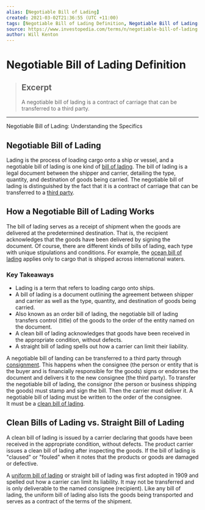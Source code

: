 ```yaml
---
alias: [Negotiable Bill of Lading]
created: 2021-03-02T21:36:55 (UTC +11:00)
tags: [Negotiable Bill of Lading Definition, Negotiable Bill of Lading: Understanding the Specifics]
source: https://www.investopedia.com/terms/n/negotiable-bill-of-lading.asp
author: Will Kenton
---
```


# Negotiable Bill of Lading Definition

> ## Excerpt
> A negotiable bill of lading is a contract of carriage that can be transferred to a third party.

---

Negotiable Bill of Lading: Understanding the Specifics
## Negotiable Bill of Lading

Lading is the process of loading cargo onto a ship or vessel, and a negotiable bill of lading is one kind of [bill of lading](https://www.investopedia.com/terms/b/billoflading.asp). The bill of lading is a legal document between the shipper and carrier, detailing the type, quantity, and destination of goods being carried. The negotiable bill of lading is distinguished by the fact that it is a contract of carriage that can be transferred to a [third party](https://www.investopedia.com/terms/t/third-party.asp).

## How a Negotiable Bill of Lading Works

The bill of lading serves as a receipt of shipment when the goods are delivered at the predetermined destination. That is, the recipient acknowledges that the goods have been delivered by signing the document. Of course, there are different kinds of bills of lading, each type with unique stipulations and conditions. For example, the [ocean bill of lading](https://www.investopedia.com/terms/o/ocean-bill-of-lading.asp) applies only to cargo that is shipped across international waters.

### Key Takeaways

-   Lading is a term that refers to loading cargo onto ships.
-   A bill of lading is a document outlining the agreement between shipper and carrier as well as the type, quantity, and destination of goods being carried.
-   Also known as an order bill of lading, the negotiable bill of lading transfers control (title) of the goods to the order of the entity named on the document.
-   A clean bill of lading acknowledges that goods have been received in the appropriate condition, without defects.
-   A straight bill of lading spells out how a carrier can limit their liability.

A negotiable bill of landing can be transferred to a third party through [consignment](https://www.investopedia.com/terms/c/consignment.asp). This happens when the consignee (the person or entity that is the buyer and is financially responsible for the goods) signs or endorses the document and delivers it to the new consignee (the third party). To transfer the negotiable bill of lading, the consignor (the person or business shipping the goods) must stamp and sign the bill. Then the carrier must deliver it. A negotiable bill of lading must be written to the order of the consignee. It must be a [clean bill of lading](https://www.investopedia.com/terms/c/clean-bill-lading.asp).

## Clean Bills of Lading vs. Straight Bill of Lading

A clean bill of lading is issued by a carrier declaring that goods have been received in the appropriate condition, without defects. The product carrier issues a clean bill of lading after inspecting the goods. If the bill of lading is "claused" or "fouled" when it notes that the products or goods are damaged or defective.

A [uniform bill of lading](https://www.investopedia.com/terms/u/uniform-bill-of-lading.asp) or straight bill of lading was first adopted in 1909 and spelled out how a carrier can limit its liability. It may not be transferred and is only deliverable to the named consignee (recipient). Like any bill of lading, the uniform bill of lading also lists the goods being transported and serves as a contract of the terms of the shipment.
